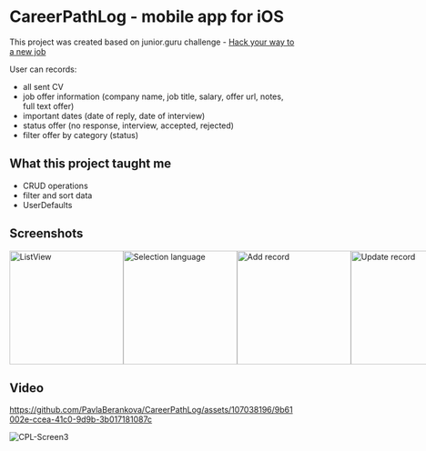 # CareerPathLog - mobile app for iOS

This project was created based on junior.guru challenge - [Hack your way to a new job](https://github.com/juniorguru/challenge/blob/main/challenges/challenge-1.md)

User can records:
- all sent CV
- job offer information (company name, job title, salary, offer url, notes, full text offer)
- important dates (date of reply, date of interview)
- status offer (no response, interview, accepted, rejected)
- filter offer by category (status)

## What this project taught me

 - CRUD operations
 - filter and sort data
 - UserDefaults


## Screenshots

<div style="display: flex;">
  <img src="ttps://github.com/PavlaBerankova/CareerPathLog/assets/107038196/91fd2c66-03ce-45f2-9bf7-8edddaaed950" alt="ListView" width="200" />
  <img src="ttps://github.com/PavlaBerankova/CareerPathLog/assets/107038196/3daa0326-9560-4bc1-9472-cf7be1605764" alt="Selection language" width="200" />
  <img src="https://github.com/PavlaBerankova/CareerPathLog/assets/107038196/a7cd4cc9-9217-4d86-813a-c0116a0ceffe" alt="Add record" width="200" />
  <img src="https://github.com/PavlaBerankova/CareerPathLog/assets/107038196/f6d8919b-8e7d-4779-973d-9029b59c9cca" alt="Update record" width="200" />

</div>

## Video

https://github.com/PavlaBerankova/CareerPathLog/assets/107038196/9b61002e-ccea-41c0-9d9b-3b017181087c

![CPL-Screen3]()





